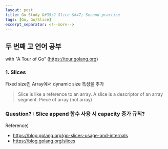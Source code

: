 ```yaml
---
layout: post
title: Go Study &#35;2 Slice &#47; Second practice
tags: [Go, Go/Slice]
excerpt_separator: <!--more-->
---
```


## 두 번째 고 언어 공부
with "A Tour of Go" (https://tour.golang.org)
<!--more-->

### 1. Slices
Fixed size인 Array에서 dynamic size 특성을 추가

> Slice is like a reference to an array.
> A slice is a descriptor of an array segment.
> Piece of array (not array)

### Question? : Slice append 함수 사용 시 capacity 증가 규칙?

Reference) 
* https://blog.golang.org/go-slices-usage-and-internals
* https://blog.golang.org/slices

